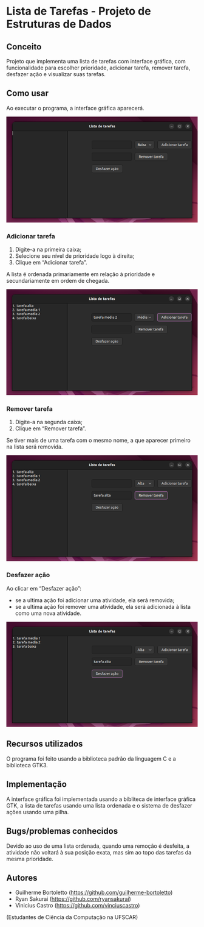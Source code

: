 # Lista de Tarefas - Projeto de Estruturas de Dados

## Conceito
Projeto que implementa uma lista de tarefas com interface gráfica, com funcionalidade para escolher prioridade, adicionar tarefa, remover tarefa, desfazer ação e visualizar suas tarefas.

## Como usar
Ao executar o programa, a interface gráfica aparecerá.

![imagem](https://github.com/ryansakurai/ListaDeTarefas/blob/main/images/img1.png)

### Adicionar tarefa
1. Digite-a na primeira caixa;
2. Selecione seu nível de prioridade logo à direita;
3. Clique em “Adicionar tarefa”.

A lista é ordenada primariamente em relação à prioridade e secundariamente em ordem de
chegada.

![imagem](https://github.com/ryansakurai/ListaDeTarefas/blob/main/images/img2.png)

### Remover tarefa
1. Digite-a na segunda caixa;
2. Clique em “Remover tarefa”.

Se tiver mais de uma tarefa com o mesmo nome, a que aparecer primeiro na lista será
removida.

![imagem](https://github.com/ryansakurai/ListaDeTarefas/blob/main/images/img3.png)

### Desfazer ação
Ao clicar em “Desfazer ação”:
- se a ultima ação foi adicionar uma atividade, ela será removida;
- se a ultima ação foi remover uma atividade, ela será adicionada à lista como uma nova
atividade.

![imagem](https://github.com/ryansakurai/ListaDeTarefas/blob/main/images/img4.png)

## Recursos utilizados
O programa foi feito usando a biblioteca padrão da linguagem C e a biblioteca GTK3.

## Implementação
A interface gráfica foi implementada usando a bibliteca de interface gráfica GTK, a lista de tarefas usando uma lista ordenada e o sistema de desfazer ações usando uma pilha.

## Bugs/problemas conhecidos
Devido ao uso de uma lista ordenada, quando uma remoção é desfeita, a atividade não voltará à sua posição exata, mas sim ao topo das tarefas da mesma prioridade.

## Autores
- Guilherme Bortoletto (https://github.com/guilherme-bortoletto)
- Ryan Sakurai (https://github.com/ryansakurai)
- Vinicius Castro (https://github.com/vinciuscastro)

(Estudantes de Ciência da Computação na UFSCAR)

